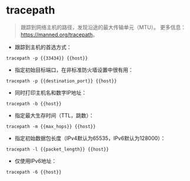 # tracepath

> 跟踪到网络主机的路径，发现沿途的最大传输单元（MTU）。
> 更多信息：<https://manned.org/tracepath>。

- 跟踪到主机的首选方式：

`tracepath -p {{33434}} {{host}}`

- 指定初始目标端口，在非标准防火墙设置中很有用：

`tracepath -p {{destination_port}} {{host}}`

- 同时打印主机名和数字IP地址：

`tracepath -b {{host}}`

- 指定最大生存时间（TTL，跳数）：

`tracepath -m {{max_hops}} {{host}}`

- 指定初始数据包长度（IPv4默认为65535，IPv6默认为128000）：

`tracepath -l {{packet_length}} {{host}}`

- 仅使用IPv6地址：

`tracepath -6 {{host}}`